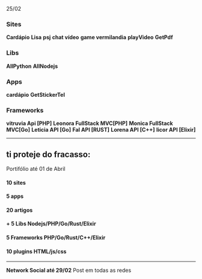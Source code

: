 25/02
### Sites
**Cardápio** 
**Lisa** 
**psj**
**chat vídeo**
**game vermilandia**
**playVideo**
**GetPdf**

### Libs
**AllPython**
**AllNodejs**

### Apps
**cardápio**
**GetStickerTel**

### Frameworks 
**vitruvia Api [PHP]**
**Leonora FullStack MVC[PHP]**
**Monica  FullStack MVC[Go]**
**Leticia API [Go]**
**Fal API [RUST]**
**Lorena API [C++]**
**licor API [Elixir]**

****
## ti proteje do fracasso:



Portifólio até 01 de Abril
#### 10 sites

#### 5 apps

#### 20 artigos

#### + 5 Libs Nodejs/PHP/Go/Rust/Elixir

#### 5 Frameworks PHP/Go/Rust/C++/Elixir

#### 10 plugins HTML/js/css

<hr>

**Network Social até 29/02**
Post em todas as redes
